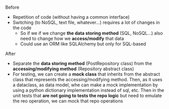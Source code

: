 Before

- Repetition of code (without having a common interface)
- Switching (to NoSQL, text file, whatever...) requires a lot of changes in the code
  - So if we if we change **the data storing method** (SQL, NoSQL...) also need to change how we **access/modify** that data 
  - Could use an ORM like SQLAlchemy but only for SQL-based

After

- Separate the **data storing method** (PostRepository class) from the **accessing/modifying method** (Repository abstract class)
- For testing, we can create a **mock class** that inherits from the abstract class that represents the accessing/modifying method. Then, as it uses a dataclass, as data model, whe can make a mock implementation by using a python dictionary implementation instead of sql, etc.
Then in the unit tests that **are not going to tests the repo logic** but need to emulate the reo operation, we can mock that repo operations